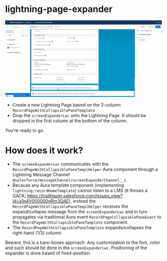 # lightning-page-expander
![](screen_expander_demo.gif)

- Create a new Lightning Page based on the 2-column `RecordPageWithCollapsiblePaneTemplate`
- Drop the `screenExpanderLwc` onto the Lightning Page. It should be dropped in the first column at the bottom of the column.

You're ready to go.

# How does it work?
- The `screenExpanderLwc` communicates with the `RecordPageWithCollapsiblePaneTemplHelper` Aura component through a Lightning Message Channel `@salesforce/messageChannel/screenExpanderChannel__c`. 
- Because any Aura template component (implementing `lightning:recordHomeTemplate`) cannot listen to a LMS (it throws a GACK;         https://trailblazer.salesforce.com/issues_view?id=a1p4V000000oRm3QAE), instead the `RecordPageWithCollapsiblePaneTemplHelper` receives the expand/collapse message from the `screenExpanderLwc` and in turn propagates via traditional Aura event `RecordPageCollapsiblePaneEvent` to the `RecordPageWithCollapsiblePaneTemplate` component. 
- The `RecordPageWithCollapsiblePaneTemplate` expands/collapses the right-hand (1/3) column. 

Beware; this is a bare-bones approach. Any customization to the font, color and such should be done in the `screenExpanderLwc`. Positioning of the expander is done based of fixed-position.


